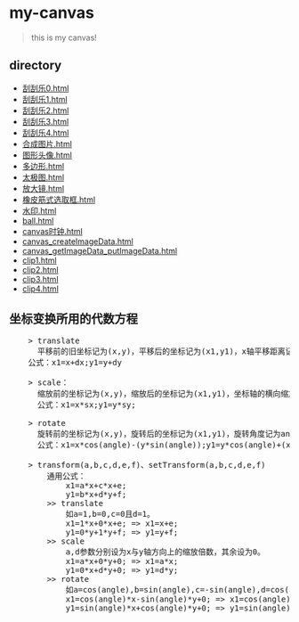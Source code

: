 # my-canvas 
> this is my canvas!

## directory
*   <a href="刮刮乐0.html">刮刮乐0.html</a>
*   <a href="刮刮乐1.html">刮刮乐1.html</a>
*   <a href="刮刮乐2.html">刮刮乐2.html</a>
*   <a href="刮刮乐3.html">刮刮乐3.html</a>
*   <a href="刮刮乐4.html">刮刮乐4.html</a>
*   <a href="合成图片.html">合成图片.html</a>
*   <a href="图形头像.html">图形头像.html</a>
*   <a href="多边形.html">多边形.html</a>
*   <a href="太极图.html">太极图.html</a>
*   <a href="放大镜.html">放大镜.html</a>
*   <a href="橡皮筋式选取框.html">橡皮筋式选取框.html</a>
*   <a href="水印.html">水印.html</a>
*   <a href="ball.html">ball.html</a>
*   <a href="canvas时钟.html">canvas时钟.html</a>
*   <a href="canvas_createImageData.html">canvas_createImageData.html</a>
*   <a href="canvas_getImageData_putImageData.html">canvas_getImageData_putImageData.html</a>
*   <a href="clip1.html">clip1.html</a>
*   <a href="clip2.html">clip2.html</a>
*   <a href="clip3.html">clip3.html</a>
*   <a href="clip4.html">clip4.html</a>


## 坐标变换所用的代数方程
<pre>
    > translate
      平移前的旧坐标记为(x,y)，平移后的坐标记为(x1,y1)，x轴平移距离记为dx，y轴平移距离记为dy。
    公式：x1=x+dx;y1=y+dy

    > scale：
      缩放前的坐标记为(x,y)，缩放后的坐标记为(x1,y1)，坐标轴的横向缩放倍数记为sx，坐标轴的纵向缩放倍数记为sy。
      公式：x1=x*sx;y1=y*sy;

    > rotate
      旋转前的坐标记为(x,y)，旋转后的坐标记为(x1,y1)，旋转角度记为angle。
      公式：x1=x*cos(angle)-(y*sin(angle));y1=y*cos(angle)+(x*sin(angle))

    > transform(a,b,c,d,e,f)、setTransform(a,b,c,d,e,f)
        通用公式：
            x1=a*x+c*x+e;
            y1=b*x+d*y+f;
        >> translate 
            如a=1,b=0,c=0且d=1。
            x1=1*x+0*x+e; => x1=x+e;
            y1=0*y+1*y+f; => y1=y+f;
        >> scale 
            a,d参数分别设为x与y轴方向上的缩放倍数，其余设为0。
            x1=a*x+0*y+0; => x1=a*x;
            y1=0*x+d*y+0; => y1=d*y;
        >> rotate 
            如a=cos(angle),b=sin(angle),c=-sin(angle),d=cos(angle),e=0,f=0。
            x1=cos(angle)*x-sin(angle)*y+0; => x1=cos(angle)*x-sin(angle)*y; 
            y1=sin(angle)*x+cos(angle)*y+0; => y1=sin(angle)*x+cos(angle)*y;    
</pre>








